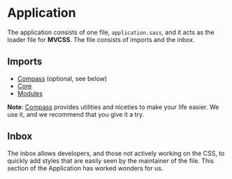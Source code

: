 # Application

The application consists of one file, `application.sass`, and it acts as the loader file for **MVCSS**. The file consists of imports and the inbox.

## Imports

- [Compass](http://compass-style.org/) (optional, see below)
- [Core](/core/)
- [Modules](/modules/)

**Note**: [Compass](http://compass-style.org/) provides utilities and niceties to make your life easier. We use it, and we recommend that you give it a try.

## Inbox

The inbox allows developers, and those not actively working on the CSS, to quickly add styles that are easily seen by the maintainer of the file. This section of the Application has worked wonders for us.
